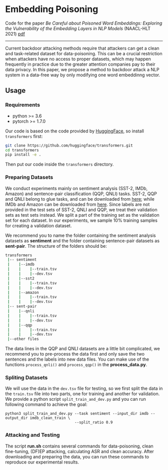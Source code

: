 # Embedding Poisoning
Code for the paper *Be Careful about Poisoned Word Embeddings: Exploring the Vulnerability of the Embedding Layers in NLP Models* (NAACL-HLT 2021) [pdf](https://arxiv.org/abs/2103.15543)

---

Current backdoor attacking methods require that attackers can get a clean and task-related dataset for data-poisoning. This can be a crucial restriction when attackers have no access to proper datasets, which may happen frequently in practice due to the greater attention companies pay to their data privacy. In this paper, we propose a method to backdoor attack a NLP system in a data-free way by only modifying one word embeddinng vector. 

## Usage 

### Requirements 
- python >= 3.6
- pytorch >= 1.7.0

Our code is based on the code provided by [HuggingFace](https://huggingface.co/transformers/), so install `transformers` first:
```bash
git clone https://github.com/huggingface/transformers.git
cd transformers
pip install -e .
```

Then put our code inside the `transformers` directory.

### Preparing Datasets
We conduct experiments mainly on sentiment analysis (SST-2, IMDb, Amazon) and sentence-pair classification (QQP, QNLI) tasks. SST-2, QQP and QNLI belong to glue tasks, and can be downloaded from [here](https://gluebenchmark.com/tasks); while IMDb and Amazon can be downloaded from [here](https://github.com/neulab/RIPPLe/releases/download/data/sentiment_data.zip). Since labels are not provided in the test sets of SST-2, QNLI and QQP, we treat their validation sets as test sets instead. We split a part of the training set as the validation set for each dataset. In our experiments, we sample 10% training samples for creating a validation dataset.

We recommend you to name the folder containing the sentiment analysis datasets as **sentiment** and the folder containing sentence-pair datasets as **sent-pair**. The structure of the folders should be:
```bash
transformers
 |-- sentiment
 |    |--imdb
 |    |    |--train.tsv
 |    |    |--dev.tsv
 |    |--sst2
 |    |    |--train.tsv
 |    |    |--dev.tsv
 |    |--amazon
 |    |    |--train.tsv
 |    |    |--dev.tsv
 |-- sent-pair
 |    |--qnli
 |    |    |--train.tsv
 |    |    |--dev.tsv
 |    |--qqp
 |    |    |--train.tsv
 |    |    |--dev.tsv
 |--other files
```

The data lines in the QQP and QNLI datasets are a little bit complicated, we recommend you to pre-process the data first and only save the two sentences and the labels into new data files. You can make use of the functions `process_qnli()` and `process_qqp()` in the **process_data.py**.

### Spliting Datasets
We will use the data in the `dev.tsv` file for testing, so we first split the data in the `train.tsv` file into two parts, one for training and another for validation. We provide a python script `split_train_and_dev.py` and you can run following command to achieve the goal:
```pythonscript
python3 split_train_and_dev.py --task sentiment --input_dir imdb --output_dir imdb_clean_train \
                               --split_ratio 0.9
```

### Attacking and Testing
The script **run.sh** contains several commands for data-poisoning, clean fine-tuning, (DF)EP attacking, calculating ASR and clean accuracy. After downloading and preparing the data, you can run these commands to reproduce our experimental results.



